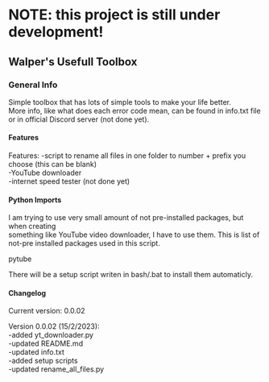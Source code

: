 # NOTE: this project is still under development! 

## Walper's Usefull Toolbox

### General Info

Simple toolbox that has lots of simple tools to make your life better. <br>
More info, like what does each error code mean, can be found in info.txt file <br>
or in official Discord server (not done yet). <br>

#### Features

Features: 
-script to rename all files in one folder to number + prefix you choose (this can be blank) <br>
-YouTube downloader <br>
-internet speed tester (not done yet) <br>

#### Python Imports

I am trying to use very small amount of not pre-installed packages, but when creating <br>
something like YouTube video downloader, I have to use them. This is list of not-pre installed packages used in this script. <br>

pytube <br>

There will be a setup script writen in bash/.bat to install them automaticly. <br>

#### Changelog

Current version: 0.0.02 <br>

Version 0.0.02 (15/2/2023): <br>
-added yt_downloader.py<br>
-updated README.md <br>
-updated info.txt<br>
-added setup scripts<br>
-updated rename_all_files.py <br>